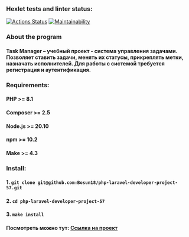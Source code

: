 ### Hexlet tests and linter status:
[![Actions Status](https://github.com/Bosun18/php-laravel-developer-project-57/actions/workflows/hexlet-check.yml/badge.svg)](https://github.com/Bosun18/php-laravel-developer-project-57/actions)
[![Maintainability](https://api.codeclimate.com/v1/badges/fb2278b0dfaa046def3f/maintainability)](https://codeclimate.com/github/Bosun18/php-laravel-developer-project-57/maintainability)
### About the program
#### Task Manager – учебный проект - система управления задачами. Позволяет ставить задачи, менять их статусы, прикреплять метки, назначать исполнителей. Для работы с системой требуется регистрация и аутентификация.
### Requirements:
#### PHP >= 8.1
#### Composer >= 2.5
#### Node.js >= 20.10
#### npm >= 10.2
#### Make >= 4.3
### Install:
#### 1. `git clone git@github.com:Bosun18/php-laravel-developer-project-57.git`
#### 2. `cd php-laravel-developer-project-57`
#### 3. `make install`
#### Посмотреть можно тут: [Ссылка на проект](https://laravel-project-7t89.onrender.com/)
